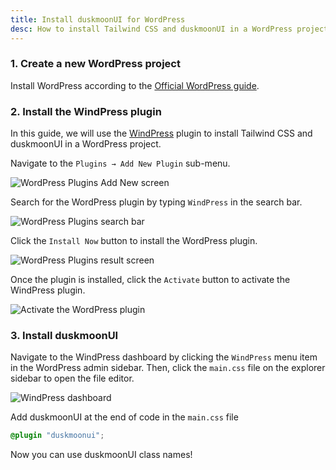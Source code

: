 ```yaml
---
title: Install duskmoonUI for WordPress
desc: How to install Tailwind CSS and duskmoonUI in a WordPress project
---
```


<script>
  import Translate from "$components/Translate.svelte"
</script>

### 1. Create a new WordPress project

Install WordPress according to the [Official WordPress guide](https://wordpress.org/download/).

### 2. Install the WindPress plugin

In this guide, we will use the [WindPress](https://wind.press) plugin to install Tailwind CSS and duskmoonUI in a WordPress project.

Navigate to the `Plugins → Add New Plugin` sub-menu.

<img class="mx-auto rounded-box" src="https://img.daisyui.com/images/docs/install/windpress/screenshot-1.webp" alt="WordPress Plugins Add New screen">

Search for the WordPress plugin by typing `WindPress` in the search bar.

<img class="mx-auto rounded-box" src="https://img.daisyui.com/images/docs/install/windpress/screenshot-2.webp" alt="WordPress Plugins search bar">

Click the `Install Now` button to install the WordPress plugin.

<img class="mx-auto rounded-box" src="https://img.daisyui.com/images/docs/install/windpress/screenshot-3.webp" alt="WordPress Plugins result screen">

Once the plugin is installed, click the `Activate` button to activate the WindPress plugin.

<img class="mx-auto rounded-box" src="https://img.daisyui.com/images/docs/install/windpress/screenshot-4.webp" alt="Activate the WordPress plugin">

### 3. Install duskmoonUI

Navigate to the WindPress dashboard by clicking the `WindPress` menu item in the WordPress admin sidebar.
Then, click the `main.css` file on the explorer sidebar to open the file editor.

<img class="mx-auto rounded-box" src="https://img.daisyui.com/images/docs/install/windpress/screenshot-5.webp" alt="WindPress dashboard">

Add duskmoonUI at the end of code in the `main.css` file

```postcss:main.css
@plugin "duskmoonui";
```

Now you can use duskmoonUI class names!
